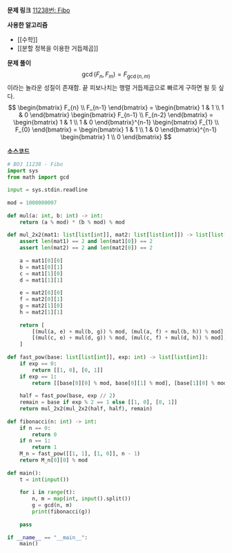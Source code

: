 **문제 링크**
[11238번: Fibo](https://www.acmicpc.net/problem/11238)

**사용한 알고리즘**
- [[수학]]
- [[분할 정복을 이용한 거듭제곱]]

**문제 풀이**
$$
\gcd(F_{n}, F_{m}) = F_{\gcd(n, m)}
$$
이라는 놀라운 성질이 존재함. 끝
피보나치는 행렬 거듭제곱으로 빠르게 구하면 될 듯 싶다.
$$
\begin{bmatrix}
F_{n} \\
F_{n-1}
\end{bmatrix}
= \begin{bmatrix}
1 & 1 \\
1 & 0
\end{bmatrix}
\begin{bmatrix}
F_{n-1} \\
F_{n-2}
\end{bmatrix}
= \begin{bmatrix}
1 & 1 \\
1 & 0
\end{bmatrix}^{n-1}
\begin{bmatrix}
F_{1} \\
F_{0}
\end{bmatrix}
= \begin{bmatrix}
1 & 1 \\
1 & 0
\end{bmatrix}^{n-1}
\begin{bmatrix}
1 \\
0
\end{bmatrix}
$$

**소스코드**
```python
# BOJ 11238 - Fibo  
import sys  
from math import gcd  
  
input = sys.stdin.readline  
  
mod = 1000000007  
  
def mul(a: int, b: int) -> int:  
    return (a % mod) * (b % mod) % mod  
  
def mul_2x2(mat1: list[list[int]], mat2: list[list[int]]) -> list[list[int]]:  
    assert len(mat1) == 2 and len(mat1[0]) == 2  
    assert len(mat2) == 2 and len(mat2[0]) == 2  
  
    a = mat1[0][0]  
    b = mat1[0][1]  
    c = mat1[1][0]  
    d = mat1[1][1]  
  
    e = mat2[0][0]  
    f = mat2[0][1]  
    g = mat2[1][0]  
    h = mat2[1][1]  
  
    return [  
        [(mul(a, e) + mul(b, g)) % mod, (mul(a, f) + mul(b, h)) % mod],  
        [(mul(c, e) + mul(d, g)) % mod, (mul(c, f) + mul(d, h)) % mod],  
    ]  
  
def fast_pow(base: list[list[int]], exp: int) -> list[list[int]]:  
    if exp == 0:  
        return [[1, 0], [0, 1]]  
    if exp == 1:  
        return [[base[0][0] % mod, base[0][1] % mod], [base[1][0] % mod, base[1][1] % mod]]  
  
    half = fast_pow(base, exp // 2)  
    remain = base if exp % 2 == 1 else [[1, 0], [0, 1]]  
    return mul_2x2(mul_2x2(half, half), remain)  
  
def fibonacci(n: int) -> int:  
    if n == 0:  
        return 0  
    if n == 1:  
        return 1  
    M_n = fast_pow([[1, 1], [1, 0]], n - 1)  
    return M_n[0][0] % mod  
  
def main():  
    t = int(input())  
  
    for i in range(t):  
        n, m = map(int, input().split())  
        g = gcd(n, m)  
        print(fibonacci(g))  
  
    pass  
  
if __name__ == "__main__":  
    main()
```